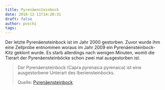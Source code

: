 ```yaml
---
title: Pyrenäensteinbock
date: 2018-12-11T14:20:31
draft: false
author: poschi
tags:
---
```


Der letzte Pyrenäensteinbock ist im Jahr 2000 gestorben. Zuvor wurde ihm eine
Zellprobe entnommen woraus im Jahr 2009 ein Pyrenäensteinbock-Kitz geklont
wurde. Es starb allerdings nach wenigen Minuten, womit die Tierart der
Pyrenäensteinböcke schon zwei mal ausgestorben ist.

> Der Pyrenäensteinbock (Capra pyrenaica pyrenaica) ist eine ausgestorbene
> Unterart des Iberiensteinbocks.
>
> Quelle: [Pyrenäensteinbock](https://de.wikipedia.org/wiki/Pyren%C3%A4ensteinbock)

